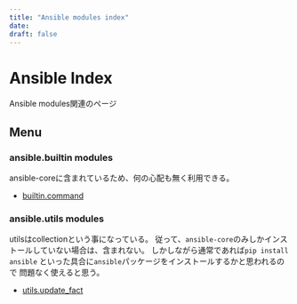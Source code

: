 ```yaml
---
title: "Ansible modules index"
date:
draft: false
---
```

# Ansible Index

Ansible modules関連のページ

## Menu

### ansible.builtin modules

ansible-coreに含まれているため、何の心配も無く利用できる。

- [builtin.command](builtin_command.md)

### ansible.utils modules

utilsはcollectionという事になっている。
従って、`ansible-core`のみしかインストールしていない場合は、含まれない。
しかしながら通常であれば`pip install ansible` といった具合に`ansible`パッケージをインストールするかと思われるので
問題なく使えると思う。

- [utils.update_fact](utils.update_fact.md)
